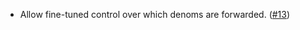 - Allow fine-tuned control over which denoms are forwarded. ([#13](https://github.com/noble-assets/forwarding/pull/13))
